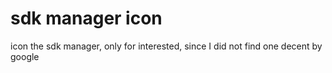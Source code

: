 # sdk manager icon

icon the sdk manager, only for interested, since I did not find one decent by google


